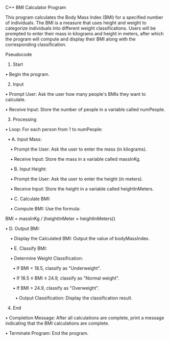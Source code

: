 C++ BMI Calculator Program 

This program calculates the Body Mass Index (BMI) for a specified number of individuals. The BMI is a measure that uses height and weight to categorize individuals into different weight classifications. Users will be prompted to enter their mass in kilograms and height in meters, after which the program will compute and display their BMI along with the corresponding classification.

Pseudocode 
 
 1. Start

• Begin the program.

2. Input

• Prompt User: Ask the user how many people's BMIs they want to calculate.

• Receive Input: Store the number of people in a variable called numPeople.

3. Processing

• Loop: For each person from 1 to numPeople:

  • A. Input Mass:

    • Prompt the User: Ask the user to enter the mass (in kilograms).

    • Receive Input: Store the mass in a variable called massInKg.

  
  • B. Input Height:

    • Prompt the User: Ask the user to enter the height (in meters).

    • Receive Input: Store the height in a variable called heightInMeters.

  
  • C. Calculate BMI:

    • Compute BMI: Use the formula:

BMI = massInKg / (heightInMeter × heightInMeters)}


• D. Output BMI:

    • Display the Calculated BMI: Output the value of bodyMassIndex.

  
  • E. Classify BMI:

    • Determine Weight Classification:

      • If BMI < 18.5, classify as "Underweight".

      • If 18.5 ≤ BMI ≤ 24.9, classify as "Normal weight".

      • If BMI > 24.9, classify as "Overweight".

    
    • Output Classification: Display the classification result.

4. End

• Completion Message: After all calculations are complete, print a message indicating that the BMI calculations are complete.

• Terminate Program: End the program.
